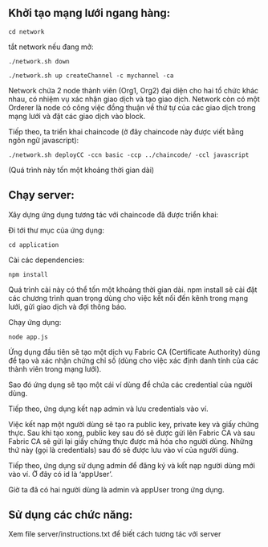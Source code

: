 ## Khởi tạo mạng lưới ngang hàng:

`cd network`

tắt network nếu đang mở:

`./network.sh down`

`./network.sh up createChannel -c mychannel -ca`

Network chứa 2 node thành viên (Org1, Org2) đại diện cho hai tổ chức khác nhau, có nhiệm vụ xác nhận giao dịch và tạo giao dịch. Network còn có một Orderer là node có công việc đồng thuận về thứ tự của các giao dịch trong mạng lưới và đặt các giao dịch vào block.

Tiếp theo, ta triển khai chaincode (ở đây chaincode này được viết bằng ngôn ngữ javascript):

`./network.sh deployCC -ccn basic -ccp ../chaincode/ -ccl javascript`

(Quá trình này tốn một khoảng thời gian dài)

## Chạy server:
Xây dựng ứng dụng tương tác với chaincode đã được triển khai:

Đi tới thư mục của ứng dụng:

`cd application`

Cài các dependencies:

`npm install `

Quá trình cài này có thể tốn một khoảng thời gian dài. npm install sẽ cài đặt các chương trình quan trọng dùng cho việc kết nối đến kênh trong mạng lưới, gửi giao dịch và đợi thông báo.

Chạy ứng dụng:

`node app.js`

Ứng dụng đầu tiên sẽ tạo một dịch vụ Fabric CA (Certificate Authority) dùng để tạo và xác nhận chứng chỉ số (dùng cho việc xác định danh tính của các thành viên trong mạng lưới).

Sao đó ứng dụng sẽ tạo một cái ví dùng để chứa các credential của người dùng.

Tiếp theo, ứng dụng kết nạp admin và lưu credentials vào ví.

Việc kết nạp một người dùng sẽ tạo ra public key, private key và giấy chứng thực. Sau khi tạo xong, public key sau đó sẽ được gửi lên Fabric CA và sau Fabric CA sẽ gửi lại giấy chứng thực được mã hóa cho người dùng. Những thứ này (gọi là credentials) sau đó sẽ được lưu vào ví của người dùng.

Tiếp theo, ứng dụng sử dụng admin để đăng ký và kết nạp người dùng mới vào ví. Ở đây có id là ‘appUser’.

Giờ ta đã có hai người dùng là admin và appUser trong ứng dụng.

## Sử dụng các chức năng:

Xem file server/instructions.txt để biết cách tương tác với server
